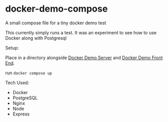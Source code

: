 # docker-demo-compose
A small compose file for a tiny docker demo test

This currently simply runs a test. It was an experiment to see how to use Docker along with Postgresql

Setup: 

Place in a directory alongside  [Docker Demo Server](https://github.com/krlenell/docker-demo-server) and [Docker Demo Front End](https://github.com/krlenell/docker-demo-front-end). 

run `docker compose up`

Tech Used:

- Docker
- PostgreSQL
- Nginx
- Node
- Express

